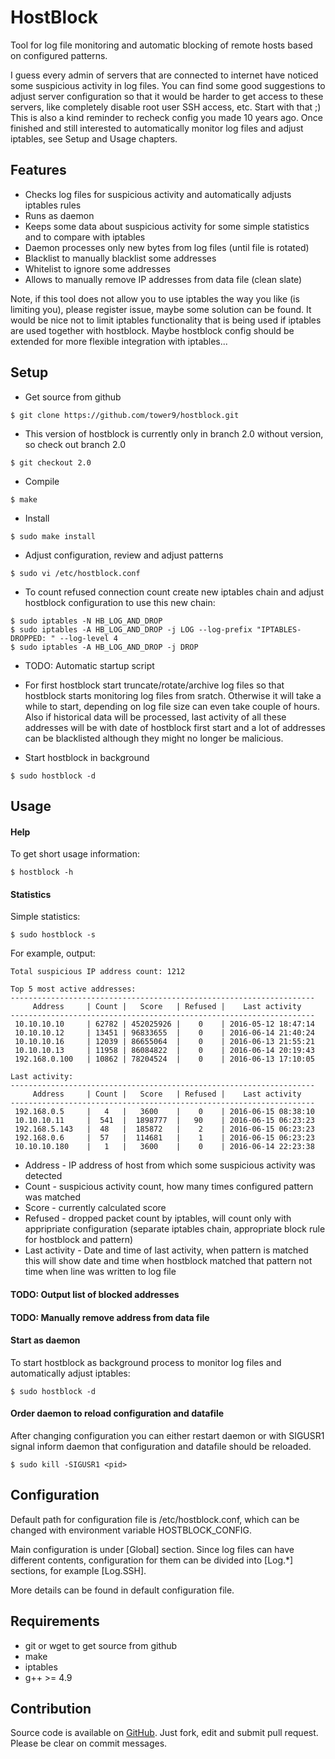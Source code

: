 HostBlock
=========

Tool for log file monitoring and automatic blocking of remote hosts based on configured patterns.

I guess every admin of servers that are connected to internet have noticed some suspicious activity in log files. You can find some good suggestions to adjust server configuration so that it would be harder to get access to these servers, like completely disable root user SSH access, etc. Start with that ;) This is also a kind reminder to recheck config you made 10 years ago. Once finished and still interested to automatically monitor log files and adjust iptables, see Setup and Usage chapters.

Features
--------

 - Checks log files for suspicious activity and automatically adjusts iptables rules
 - Runs as daemon
 - Keeps some data about suspicious activity for some simple statistics and to compare with iptables
 - Daemon processes only new bytes from log files (until file is rotated)
 - Blacklist to manually blacklist some addresses
 - Whitelist to ignore some addresses
 - Allows to manually remove IP addresses from data file (clean slate)

Note, if this tool does not allow you to use iptables the way you like (is limiting you), please register issue, maybe some solution can be found. It would be nice not to limit iptables functionality that is being used if iptables are used together with hostblock. Maybe hostblock config should be extended for more flexible integration with iptables...

Setup
-----

 - Get source from github
```
$ git clone https://github.com/tower9/hostblock.git
```
 - This version of hostblock is currently only in branch 2.0 without version, so check out branch 2.0
```
$ git checkout 2.0
```
 - Compile
```
$ make
```
 - Install
```
$ sudo make install
```
 - Adjust configuration, review and adjust patterns
```
$ sudo vi /etc/hostblock.conf
```
 - To count refused connection count create new iptables chain and adjust hostblock configuration to use this new chain:
```
$ sudo iptables -N HB_LOG_AND_DROP
$ sudo iptables -A HB_LOG_AND_DROP -j LOG --log-prefix "IPTABLES-DROPPED: " --log-level 4
$ sudo iptables -A HB_LOG_AND_DROP -j DROP
```
 - TODO: Automatic startup script

 - For first hostblock start truncate/rotate/archive log files so that hostblock starts monitoring log files from sratch. Otherwise it will take a while to start, depending on log file size can even take couple of hours. Also if historical data will be processed, last activity of all these addresses will be with date of hostblock first start and a lot of addresses can be blacklisted although they might no longer be malicious.

 - Start hostblock in background
```
$ sudo hostblock -d
```

Usage
-----

#### Help

To get short usage information:
```
$ hostblock -h
```

#### Statistics
Simple statistics:
```
$ sudo hostblock -s
```
For example, output:
```
Total suspicious IP address count: 1212

Top 5 most active addresses:
--------------------------------------------------------------------
     Address     | Count |   Score   | Refused |    Last activity   
--------------------------------------------------------------------
 10.10.10.10     | 62782 | 452025926 |    0    | 2016-05-12 18:47:14
 10.10.10.12     | 13451 | 96833655  |    0    | 2016-06-14 21:40:24
 10.10.10.16     | 12039 | 86655064  |    0    | 2016-06-13 21:55:21
 10.10.10.13     | 11958 | 86084822  |    0    | 2016-06-14 20:19:43
 192.168.0.100   | 10862 | 78204524  |    0    | 2016-06-13 17:10:05

Last activity:
--------------------------------------------------------------------
     Address     | Count |   Score   | Refused |    Last activity   
--------------------------------------------------------------------
 192.168.0.5     |   4   |   3600    |    0    | 2016-06-15 08:38:10
 10.10.10.11     |  541  |  1898777  |   90    | 2016-06-15 06:23:23
 192.168.5.143   |  48   |  185872   |    2    | 2016-06-15 06:23:23
 192.168.0.6     |  57   |  114681   |    1    | 2016-06-15 06:23:23
 10.10.10.180    |   1   |   3600    |    0    | 2016-06-14 22:23:38
```
 - Address - IP address of host from which some suspicious activity was detected
 - Count - suspicious activity count, how many times configured pattern was matched
 - Score - currently calculated score
 - Refused - dropped packet count by iptables, will count only with appripriate configuration (separate iptables chain, appropriate block rule for hostblock and pattern)
 - Last activity - Date and time of last activity, when pattern is matched this will show date and time when hostblock matched that pattern not time when line was written to log file

#### TODO: Output list of blocked addresses

#### TODO: Manually remove address from data file

#### Start as daemon

To start hostblock as background process to monitor log files and automatically adjust iptables:
```
$ sudo hostblock -d
```

#### Order daemon to reload configuration and datafile

After changing configuration you can either restart daemon or with SIGUSR1 signal inform daemon that configuration and datafile should be reloaded.
```
$ sudo kill -SIGUSR1 <pid>
```

Configuration
-------------
Default path for configuration file is /etc/hostblock.conf, which can be changed with environment variable HOSTBLOCK_CONFIG.

Main configuration is under [Global] section. Since log files can have different contents, configuration for them can be divided into [Log.*] sections, for example [Log.SSH].

More details can be found in default configuration file.

Requirements
------------

 - git or wget to get source from github
 - make
 - iptables
 - g++ >= 4.9

Contribution
------------

Source code is available on [GitHub](https://github.com/tower9/hostblock). Just fork, edit and submit pull request. Please be clear on commit messages.
